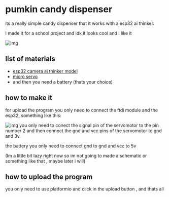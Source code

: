 # pumkin candy dispenser 

its a really simple candy dispenser that it works with a esp32 ai thinker.

I made it for a school project and idk it looks cool and I like it

![img](https://media.discordapp.net/attachments/663080678623150118/903858258501042217/unknown.png?width=484&height=860)

## list of materials
- [esp32 camera ai thinker model](https://www.amazon.com/-/es/Aideepen-ESP32-CAM-Bluetooth-ESP32-CAM-MB-Arduino/dp/B08P2578LV/ref=sr_1_3?__mk_es_US=%C3%85M%C3%85%C5%BD%C3%95%C3%91&dchild=1&keywords=esp32+cam&qid=1635571237&sr=8-3)
- [micro servo](https://www.amazon.com/-/es/unids-0-32-servos-helic%C3%B3ptero-controles/dp/B07MLR1498/ref=sr_1_5?__mk_es_US=%C3%85M%C3%85%C5%BD%C3%95%C3%91&dchild=1&keywords=micro+servo&qid=1635571279&sr=8-5)
- and then you need a battery (thats your choice)
## how to make it 
for upload the program you only need to connect the ftdi module and the esp32, something like this:

![img](https://i1.wp.com/randomnerdtutorials.com/wp-content/uploads/2019/12/ESP32-CAM-FTDI-programmer-5V-supply.png?resize=750%2C333&quality=100&strip=all&ssl=1)
you only need to conect the signal pin of the servomotor to the pin number 2 and then  connect the gnd and vcc pins of the servomotor to gnd and 3v.

the battery you only need to connect gnd to gnd and vcc to 5v 

(Im a little bit lazy right now so im not going to made a schematic or something like that , maybe later  i will)

## how to upload the program

you only need to use platformio and click in the upload button , and thats all